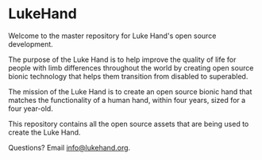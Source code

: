 # LukeHand

Welcome to the master repository for Luke Hand's open source development.

The purpose of the Luke Hand is to help improve the quality of life for people with limb differences throughout the world by creating open source bionic technology that helps them transition from disabled to superabled.

The mission of the Luke Hand is to create an open source bionic hand that matches the functionality of a human hand, within four years, sized for a four year-old.

This repository contains all the open source assets that are being used to create the Luke Hand.

Questions? Email info@lukehand.org.
